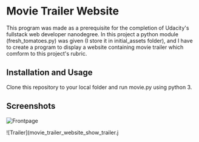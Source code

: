 # Movie Trailer Website

This program was made as a prerequisite for the completion of Udacity's fullstack web developer nanodegree. In this project a python module (fresh_tomatoes.py) was given (I store it in initial_assets folder), and I have to create a program to display a website containing movie trailer which comform to this project's rubric.

## Installation and Usage

Clone this repository to your local folder and run movie.py using python 3.

## Screenshots

![Frontpage](movie_trailer_website_front.jpg)

![Trailer](movie_trailer_website_show_trailer.j
